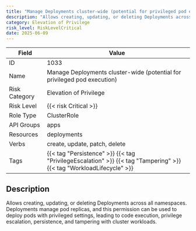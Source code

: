 ```yaml
---
title: "Manage Deployments cluster-wide (potential for privileged pod execution)"
description: "Allows creating, updating, or deleting Deployments across all namespaces. Deployments manage pod replicas, and this permission can be used to deploy pods with privileged settings, leading to code execution, privilege escalation, persistence, and tampering with cluster workloads."
category: Elevation of Privilege
risk_level: RiskLevelCritical
date: 2025-06-09
---
```


| Field         | Value                                                                                                               |
| ------------- | ------------------------------------------------------------------------------------------------------------------- |
| ID            | 1033                                                                                                                |
| Name          | Manage Deployments cluster-wide (potential for privileged pod execution)                                            |
| Risk Category | Elevation of Privilege                                                                                              |
| Risk Level    | {{< risk Critical >}}                                                                                               |
| Role Type     | ClusterRole                                                                                                         |
| API Groups    | apps                                                                                                                |
| Resources     | deployments                                                                                                         |
| Verbs         | create, update, patch, delete                                                                                       |
| Tags          | {{< tag "Persistence" >}} {{< tag "PrivilegeEscalation" >}} {{< tag "Tampering" >}} {{< tag "WorkloadLifecycle" >}} |

## Description

Allows creating, updating, or deleting Deployments across all namespaces. Deployments manage pod replicas, and this permission can be used to deploy pods with privileged settings, leading to code execution, privilege escalation, persistence, and tampering with cluster workloads.
